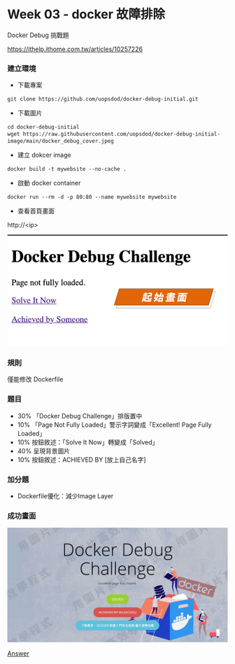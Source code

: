 # Week 03 - docker 故障排除

Docker Debug 挑戰題

https://ithelp.ithome.com.tw/articles/10257226


### 建立環境

- 下載專案

```
git clone https://github.com/uopsdod/docker-debug-initial.git
```

- 下載圖片

```
cd docker-debug-initial
wget https://raw.githubusercontent.com/uopsdod/docker-debug-initial-image/main/docker_debug_cover.jpeg
```

- 建立 dokcer image

```
docker build -t mywebsite --no-cache .
```

- 啟動 docker container

```
docker run --rm -d -p 80:80 --name mywebsite mywebsite
```

- 查看首頁畫面

http://\<ip\>

![index](images/01.png)


### 規則

僅能修改 Dockerfile

### 題目

- 30% 「Docker Debug Challenge」排版置中
- 10% 「Page Not Fully Loaded」警示字詞變成「Excellent! Page Fully Loaded」
- 10% 按鈕敘述：「Solve It Now」轉變成「Solved」
- 40% 呈現背景圖片
- 10% 按鈕敘述：ACHIEVED BY [放上自己名字]

### 加分題

- Dockerfile優化：減少Image Layer

### 成功畫面

![success](images/02.jpg)

[Answer](Dockerfile)